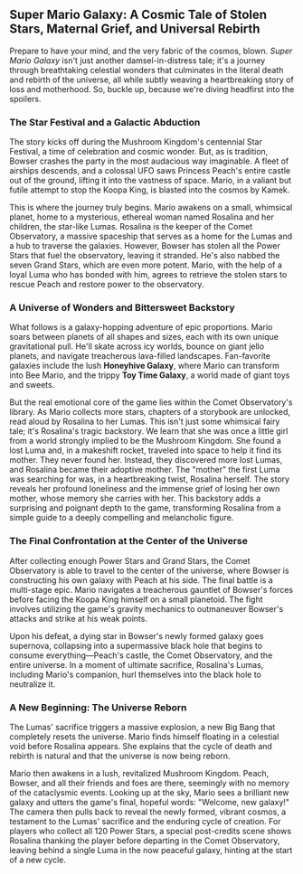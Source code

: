 ## Super Mario Galaxy: A Cosmic Tale of Stolen Stars, Maternal Grief, and Universal Rebirth

Prepare to have your mind, and the very fabric of the cosmos, blown. *Super Mario Galaxy* isn't just another damsel-in-distress tale; it's a journey through breathtaking celestial wonders that culminates in the literal death and rebirth of the universe, all while subtly weaving a heartbreaking story of loss and motherhood. So, buckle up, because we're diving headfirst into the spoilers.

### The Star Festival and a Galactic Abduction

The story kicks off during the Mushroom Kingdom's centennial Star Festival, a time of celebration and cosmic wonder. But, as is tradition, Bowser crashes the party in the most audacious way imaginable. A fleet of airships descends, and a colossal UFO saws Princess Peach's entire castle out of the ground, lifting it into the vastness of space. Mario, in a valiant but futile attempt to stop the Koopa King, is blasted into the cosmos by Kamek.

This is where the journey truly begins. Mario awakens on a small, whimsical planet, home to a mysterious, ethereal woman named Rosalina and her children, the star-like Lumas. Rosalina is the keeper of the Comet Observatory, a massive spaceship that serves as a home for the Lumas and a hub to traverse the galaxies. However, Bowser has stolen all the Power Stars that fuel the observatory, leaving it stranded. He's also nabbed the seven Grand Stars, which are even more potent. Mario, with the help of a loyal Luma who has bonded with him, agrees to retrieve the stolen stars to rescue Peach and restore power to the observatory.

### A Universe of Wonders and Bittersweet Backstory

What follows is a galaxy-hopping adventure of epic proportions. Mario soars between planets of all shapes and sizes, each with its own unique gravitational pull. He'll skate across icy worlds, bounce on giant jello planets, and navigate treacherous lava-filled landscapes. Fan-favorite galaxies include the lush **Honeyhive Galaxy**, where Mario can transform into Bee Mario, and the trippy **Toy Time Galaxy**, a world made of giant toys and sweets.

But the real emotional core of the game lies within the Comet Observatory's library. As Mario collects more stars, chapters of a storybook are unlocked, read aloud by Rosalina to her Lumas. This isn't just some whimsical fairy tale; it's Rosalina's tragic backstory. We learn that she was once a little girl from a world strongly implied to be the Mushroom Kingdom. She found a lost Luma and, in a makeshift rocket, traveled into space to help it find its mother. They never found her. Instead, they discovered more lost Lumas, and Rosalina became their adoptive mother. The "mother" the first Luma was searching for was, in a heartbreaking twist, Rosalina herself. The story reveals her profound loneliness and the immense grief of losing her own mother, whose memory she carries with her. This backstory adds a surprising and poignant depth to the game, transforming Rosalina from a simple guide to a deeply compelling and melancholic figure.

### The Final Confrontation at the Center of the Universe

After collecting enough Power Stars and Grand Stars, the Comet Observatory is able to travel to the center of the universe, where Bowser is constructing his own galaxy with Peach at his side. The final battle is a multi-stage epic. Mario navigates a treacherous gauntlet of Bowser's forces before facing the Koopa King himself on a small planetoid. The fight involves utilizing the game's gravity mechanics to outmaneuver Bowser's attacks and strike at his weak points.

Upon his defeat, a dying star in Bowser's newly formed galaxy goes supernova, collapsing into a supermassive black hole that begins to consume everything—Peach's castle, the Comet Observatory, and the entire universe. In a moment of ultimate sacrifice, Rosalina's Lumas, including Mario's companion, hurl themselves into the black hole to neutralize it.

### A New Beginning: The Universe Reborn

The Lumas' sacrifice triggers a massive explosion, a new Big Bang that completely resets the universe. Mario finds himself floating in a celestial void before Rosalina appears. She explains that the cycle of death and rebirth is natural and that the universe is now being reborn.

Mario then awakens in a lush, revitalized Mushroom Kingdom. Peach, Bowser, and all their friends and foes are there, seemingly with no memory of the cataclysmic events. Looking up at the sky, Mario sees a brilliant new galaxy and utters the game's final, hopeful words: "Welcome, new galaxy!" The camera then pulls back to reveal the newly formed, vibrant cosmos, a testament to the Lumas' sacrifice and the enduring cycle of creation. For players who collect all 120 Power Stars, a special post-credits scene shows Rosalina thanking the player before departing in the Comet Observatory, leaving behind a single Luma in the now peaceful galaxy, hinting at the start of a new cycle.